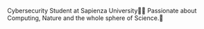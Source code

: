 Cybersecurity Student at Sapienza University🏴‍☠️ Passionate about Computing, Nature and the whole sphere of Science.🔭
